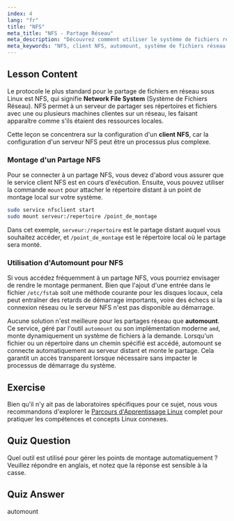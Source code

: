 ```yaml
---
index: 4
lang: "fr"
title: "NFS"
meta_title: "NFS - Partage Réseau"
meta_description: "Découvrez comment utiliser le système de fichiers réseau (NFS) sous Linux. Ce tutoriel couvre la configuration d'un client NFS, l'utilisation de la commande mount et la configuration d'automount pour un accès transparent aux partages réseau."
meta_keywords: "NFS, client NFS, automount, système de fichiers réseau, réseau Linux, commande mount, tutoriel Linux, débutant"
---
```


## Lesson Content

Le protocole le plus standard pour le partage de fichiers en réseau sous Linux est NFS, qui signifie **Network File System** (Système de Fichiers Réseau). NFS permet à un serveur de partager ses répertoires et fichiers avec une ou plusieurs machines clientes sur un réseau, les faisant apparaître comme s'ils étaient des ressources locales.

Cette leçon se concentrera sur la configuration d'un **client NFS**, car la configuration d'un serveur NFS peut être un processus plus complexe.

### Montage d'un Partage NFS

Pour se connecter à un partage NFS, vous devez d'abord vous assurer que le service client NFS est en cours d'exécution. Ensuite, vous pouvez utiliser la commande `mount` pour attacher le répertoire distant à un point de montage local sur votre système.

```bash
sudo service nfsclient start
sudo mount serveur:/repertoire /point_de_montage
```

Dans cet exemple, `serveur:/repertoire` est le partage distant auquel vous souhaitez accéder, et `/point_de_montage` est le répertoire local où le partage sera monté.

### Utilisation d'Automount pour NFS

Si vous accédez fréquemment à un partage NFS, vous pourriez envisager de rendre le montage permanent. Bien que l'ajout d'une entrée dans le fichier `/etc/fstab` soit une méthode courante pour les disques locaux, cela peut entraîner des retards de démarrage importants, voire des échecs si la connexion réseau ou le serveur NFS n'est pas disponible au démarrage.

Aucune solution n'est meilleure pour les partages réseau que **automount**. Ce service, géré par l'outil `automount` ou son implémentation moderne `amd`, monte dynamiquement un système de fichiers à la demande. Lorsqu'un fichier ou un répertoire dans un chemin spécifié est accédé, automount se connecte automatiquement au serveur distant et monte le partage. Cela garantit un accès transparent lorsque nécessaire sans impacter le processus de démarrage du système.

## Exercise

Bien qu'il n'y ait pas de laboratoires spécifiques pour ce sujet, nous vous recommandons d'explorer le [Parcours d'Apprentissage Linux](https://labex.io/fr/learn/linux) complet pour pratiquer les compétences et concepts Linux connexes.

## Quiz Question

Quel outil est utilisé pour gérer les points de montage automatiquement ? Veuillez répondre en anglais, et notez que la réponse est sensible à la casse.

## Quiz Answer

automount
